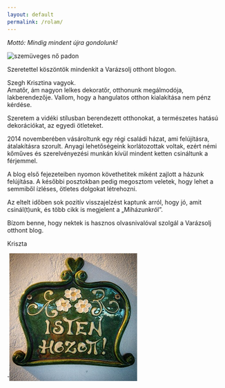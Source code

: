 ```yaml
---
layout: default
permalink: /rolam/
---
```


*Mottó: Mindig mindent újra gondolunk!*						
									
									
									
									
									
									
									
									
![szemüveges nő padon](/assets/rolam/énjav.jpg)
									
							
Szeretettel köszöntök mindenkit a Varázsolj otthont blogon.

Szegh Krisztina vagyok.  
Amatőr, ám nagyon lelkes dekoratőr, otthonunk megálmodója, lakberendezője. 
Vallom, hogy a hangulatos otthon kialakítása nem pénz kérdése.

Szeretem a vidéki stílusban berendezett otthonokat, a természetes hatású dekorációkat, az egyedi ötleteket.  


2014 novemberében vásároltunk egy régi családi házat, ami felújításra, átalakításra szorult. Anyagi lehetőségeink korlátozottak voltak, ezért némi kőműves és szerelvényezési munkán kívül mindent ketten csináltunk a férjemmel. 

A blog első fejezeteiben nyomon követhetitek miként zajlott a házunk felújítása. A későbbi posztokban pedig megosztom veletek, hogy lehet a semmiből ízléses, ötletes dolgokat létrehozni. 

Az eltelt időben sok pozitív visszajelzést kaptunk arról, hogy jó, amit csinál(t)unk, és több cikk is megjelent a „Miházunkról”. 

Bízom benne, hogy nektek is hasznos olvasnivalóval szolgál a Varázsolj otthont blog.

Kriszta



˘![isten hozott tábla](/assets/rolam/istenhozott.jpg)


